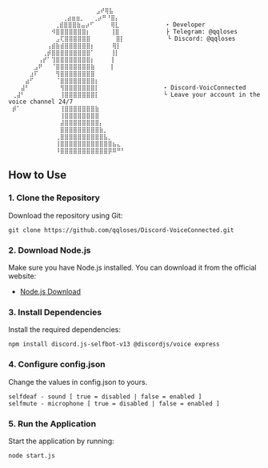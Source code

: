 ```
   ⠀   ⠀                ⣠⠞⢿⣧
 ⠀⠀⠀⠀⠀⠀⠀⠀ ⠀ ⠀⢀⣴⣶⣶⡀⠀⠀⢀⡴⠛⠘⣿⡄
 ⠀⠀⠀⠀⠀⠀⠀⠀⠀ ⢀⣾⣿⣿⣿⣷⣤⡴⠋⠀⠀ ⠀⢿⣇             ⋆ Developer
 ⠀⠀⠀⠀⠀⠀⠀⠀⠀⠺⣿⣿⣿⣿⣿⣿⣿⡆⠀⠀⠀  ⢸⣿             ├ Telegram: @qqloses
 ⠀⠀⠀⠀⠀⠀⠀⠀⠀⠀⣠⢏⣿⣿⣿⣿⣿⣿⠀⠀⠀⠀ ⠀⣿⡇            └ Discord: @qqloses
 ⠀⠀⠀⠀⠀⠀⠀⠀⢠⣾⣷⣾⣿⣿⣿⣿⣿⣿⡆⠀⠀⠀⠀⢿⡇
 ⠀⠀⠀⠀⠀⠀⠀⢀⡾⣿⣿⣿⣿⣿⣿⣿⣿⣿⠁⠀⠀  ⢸⡇
 ⠀⠀⠀⠀⠀⠀⢠⡞⠁⢹⣿⣿⣿⣿⣿⣿⣿⣿⡆⠀   ⢸
 ⠀⠀⠀⠀⠀⣠⠟⠀⠀⠈⣿⣿⣿⣿⣿⣿⣿⣿⣷    ⢸
 ⠀⠀⠀⠀⣰⠏⠀⠀⠀⠀⢻⣿⣿⣿⣿⣿⣿⣿⣿
 ⠀⠀⠀⣴⠋⠀⠀⠀⠀⠀⠈⣿⣿⣿⣿⣿⣿⣿⣿⡆
 ⠀⠀⣼⠃⠀⠀⠀⠀⠀⠀⠀⢻⣿⣿⣿⣿⣿⣿⣿⡇                  ⋆ Discord-VoicConnected
 ⢀⣼⠃⠀⠀⠀⠀⠀⠀⠀⠀⢸⣿⣿⣿⣿⣿⣿⣿⡇                  └ Leave your account in the voice channel 24/7
 ⡾⠁⠀⠀⠀⠀⠀⠀⠀⠀⠀⢸⣿⣿⣿⣿⣿⣿⣿⣷
 ⠀⠀⠀⠀⠀⠀⠀⠀⠀⠀⠀⢸⣿⣿⣿⣿⣿⣿⣿⣿
 ⠀⠀⠀⠀⠀⠀⠀⠀⠀⠀⠀⣼⣿⣿⣿⣿⣿⣿⣿⣿⡄
 ⠀⠀⠀⠀⠀⠀⠀⠀⠀⠀⠀⣿⣿⣿⣿⣿⣿⣿⣿⣿⣷⡀
 ⠀⠀⠀⠀⠀⠀⠀⠀⠀⠀⢀⣿⣿⣿⣿⣿⣿⣿⣿⣿⣿⣧⡀
 ⠀⠀⠀⠀⠀⠀⠀⠀⠀⠀⢸⣿⣿⣿⣿⣿⣿⣿⣿⣿⣿⣿⣿⣦⣄
 ⠀⠀⠀⠀⠀⠀⠀⠀⠀⠀⠸⣿⣿⣿⣿⣿⣿⣿⣿⣿⣿⣿⡿⠿⠛⠃
```
## How to Use

### 1. Clone the Repository
Download the repository using Git:
```
git clone https://github.com/qqloses/Discord-VoiceConnected.git
```

### 2. Download Node.js
Make sure you have Node.js installed. You can download it from the official website:
- [Node.js Download](https://nodejs.org/en)

### 3. Install Dependencies
Install the required dependencies:
```
npm install discord.js-selfbot-v13 @discordjs/voice express
```

### 4. Configure config.json
Change the values in config.json to yours.
```
selfdeaf - sound [ true = disabled | false = enabled ]
selfmute - microphone [ true = disabled | false = enabled ]
```

### 5. Run the Application
Start the application by running:
```
node start.js
```
